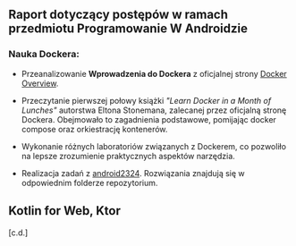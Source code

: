 ## Raport dotyczący postępów w ramach przedmiotu Programowanie W Androidzie

### Nauka Dockera:

- Przeanalizowanie **Wprowadzenia do Dockera** z oficjalnej strony [Docker Overview](https://docs.docker.com/get-started/overview/).
  
- Przeczytanie pierwszej połowy książki *"Learn Docker in a Month of Lunches"* autorstwa Eltona Stonemana, zalecanej przez oficjalną stronę Dockera. Obejmowało to zagadnienia podstawowe, pomijając docker compose oraz orkiestrację kontenerów.
  
- Wykonanie różnych laboratoriów związanych z Dockerem, co pozwoliło na lepsze zrozumienie praktycznych aspektów narzędzia.
  
- Realizacja zadań z [android2324](https://github.com/kprzystalski/android2324). Rozwiązania znajdują się w odpowiednim folderze repozytorium.

## Kotlin for Web, Ktor

[c.d.]
